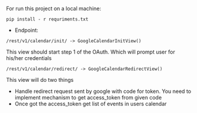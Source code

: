 For run this project on a local machine:

```pip install - r requriments.txt```

- Endpoint:

```/rest/v1/calendar/init/ -> GoogleCalendarInitView()```

This view should start step 1 of the OAuth. Which will prompt user for his/her credentials

```/rest/v1/calendar/redirect/ -> GoogleCalendarRedirectView()```

This view will do two things

- Handle redirect request sent by google with code for token. You need to implement mechanism to get access_token from given code
- Once got the access_token get list of events in users calendar
